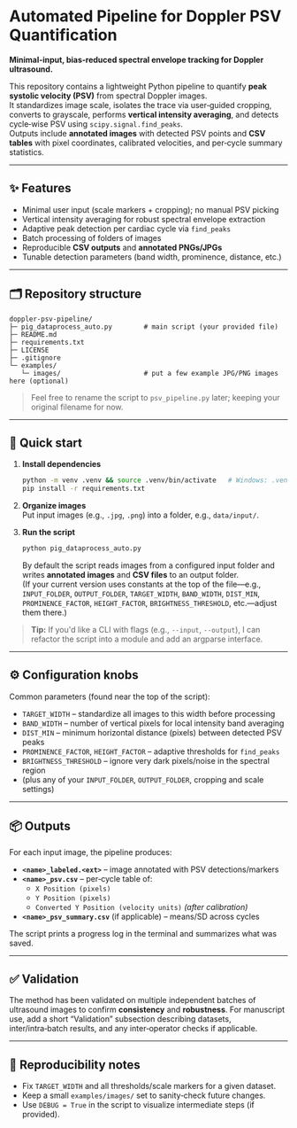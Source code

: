 # Automated Pipeline for Doppler PSV Quantification
**Minimal‑input, bias‑reduced spectral envelope tracking for Doppler ultrasound.**

This repository contains a lightweight Python pipeline to quantify **peak systolic velocity (PSV)** from spectral Doppler images.  
It standardizes image scale, isolates the trace via user‑guided cropping, converts to grayscale, performs **vertical intensity averaging**, and detects cycle‑wise PSV using `scipy.signal.find_peaks`.  
Outputs include **annotated images** with detected PSV points and **CSV tables** with pixel coordinates, calibrated velocities, and per‑cycle summary statistics.

---

## ✨ Features
- Minimal user input (scale markers + cropping); no manual PSV picking
- Vertical intensity averaging for robust spectral envelope extraction
- Adaptive peak detection per cardiac cycle via `find_peaks`
- Batch processing of folders of images
- Reproducible **CSV outputs** and **annotated PNGs/JPGs**
- Tunable detection parameters (band width, prominence, distance, etc.)

---

## 🗂 Repository structure
```
doppler-psv-pipeline/
├─ pig_dataprocess_auto.py        # main script (your provided file)
├─ README.md
├─ requirements.txt
├─ LICENSE
├─ .gitignore
└─ examples/
   └─ images/                     # put a few example JPG/PNG images here (optional)
```
> Feel free to rename the script to `psv_pipeline.py` later; keeping your original filename for now.

---

## 🚀 Quick start
1. **Install dependencies**
   ```bash
   python -m venv .venv && source .venv/bin/activate   # Windows: .venv\Scripts\activate
   pip install -r requirements.txt
   ```

2. **Organize images**  
   Put input images (e.g., `.jpg`, `.png`) into a folder, e.g., `data/input/`.

3. **Run the script**
   ```bash
   python pig_dataprocess_auto.py
   ```
   By default the script reads images from a configured input folder and writes **annotated images** and **CSV files** to an output folder.  
   (If your current version uses constants at the top of the file—e.g., `INPUT_FOLDER`, `OUTPUT_FOLDER`, `TARGET_WIDTH`, `BAND_WIDTH`, `DIST_MIN`, `PROMINENCE_FACTOR`, `HEIGHT_FACTOR`, `BRIGHTNESS_THRESHOLD`, etc.—adjust them there.)

> **Tip:** If you'd like a CLI with flags (e.g., `--input`, `--output`), I can refactor the script into a module and add an argparse interface.

---

## ⚙️ Configuration knobs
Common parameters (found near the top of the script):
- `TARGET_WIDTH` – standardize all images to this width before processing
- `BAND_WIDTH` – number of vertical pixels for local intensity band averaging
- `DIST_MIN` – minimum horizontal distance (pixels) between detected PSV peaks
- `PROMINENCE_FACTOR`, `HEIGHT_FACTOR` – adaptive thresholds for `find_peaks`
- `BRIGHTNESS_THRESHOLD` – ignore very dark pixels/noise in the spectral region
- (plus any of your `INPUT_FOLDER`, `OUTPUT_FOLDER`, cropping and scale settings)

---

## 📦 Outputs
For each input image, the pipeline produces:
- **`<name>_labeled.<ext>`** – image annotated with PSV detections/markers
- **`<name>_psv.csv`** – per‑cycle table of:
  - `X Position (pixels)`
  - `Y Position (pixels)`
  - `Converted Y Position (velocity units)` *(after calibration)*
- **`<name>_psv_summary.csv`** (if applicable) – means/SD across cycles

The script prints a progress log in the terminal and summarizes what was saved.

---

## ✅ Validation
The method has been validated on multiple independent batches of ultrasound images to confirm **consistency** and **robustness**. For manuscript use, add a short “Validation” subsection describing datasets, inter/intra‑batch results, and any inter‑operator checks if applicable.

---

## 🧪 Reproducibility notes
- Fix `TARGET_WIDTH` and all thresholds/scale markers for a given dataset.
- Keep a small `examples/images/` set to sanity‑check future changes.
- Use `DEBUG = True` in the script to visualize intermediate steps (if provided).


